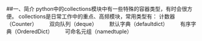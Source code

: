 ##一、简介
python中的collections模块中有一些特殊的容器类型，有时会很方便。
collections是日常工作中的重点、高频模块，常用类型有：
  计数器（Counter）
　　双向队列（deque）
　　默认字典（defaultdict）
　　有序字典（OrderedDict）
　　可命名元组（namedtuple）
